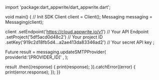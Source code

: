 import 'package:dart_appwrite/dart_appwrite.dart';

void main() { // Init SDK
  Client client = Client();
  Messaging messaging = Messaging(client);

  client
    .setEndpoint('https://cloud.appwrite.io/v1') // Your API Endpoint
    .setProject('5df5acd0d48c2') // Your project ID
    .setKey('919c2d18fb5d4...a2ae413da83346ad2') // Your secret API key
  ;

  Future result = messaging.updateSMTPProvider(
    providerId:'[PROVIDER_ID]' ,
  );

  result
    .then((response) {
      print(response);
    }).catchError((error) {
      print(error.response);
  });
}}